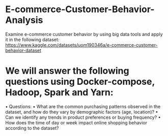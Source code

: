 # E-commerce-Customer-Behavior-Analysis
Examine e-commerce customer behavior by using big data tools and apply it in the following dataset: https://www.kaggle.com/datasets/uom190346a/e-commerce-customer-behavior-dataset

# We will answer the following questions using Docker-compose, Hadoop, Spark and Yarn:
•	Questions:
•	What are the common purchasing patterns observed in the dataset, and how do they vary by demographic factors (age, location)?
•	Can we identify any trends in product preferences or buying frequency?
•	How does the time of day or week impact online shopping behavior according to the dataset?

